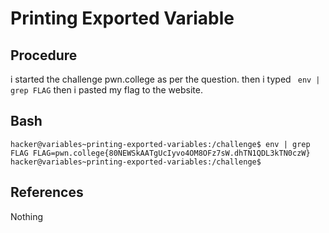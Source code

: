 # Printing Exported Variable

## Procedure
i started the challenge pwn.college
as per the question.
then i typed ` env | grep FLAG`
then i pasted my flag to the website.

## Bash
`hacker@variables~printing-exported-variables:/challenge$ env | grep FLAG
FLAG=pwn.college{80NEWSkAATgUcIyvo4OM8OFz7sW.dhTN1QDL3kTN0czW}
hacker@variables~printing-exported-variables:/challenge$`

## References
Nothing
